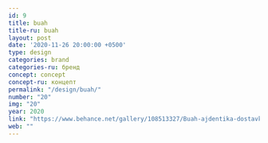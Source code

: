 ```yaml
---
id: 9
title: buah
title-ru: buah
layout: post
date: '2020-11-26 20:00:00 +0500'
type: design
categories: brand
categories-ru: бренд
concept: concept
concept-ru: концепт
permalink: "/design/buah/"
number: "20"
img: "20"
year: 2020
link: "https://www.behance.net/gallery/108513327/Buah-ajdentika-dostavki-svezhih-fruktov"
web: ""
---
```

